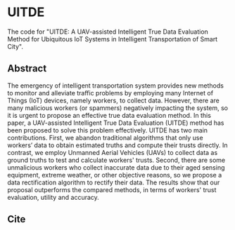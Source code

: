 # UITDE
The code for "UITDE: A UAV-assisted Intelligent True Data Evaluation Method for Ubiquitous IoT Systems in Intelligent Transportation of Smart City".

## Abstract
The emergency of intelligent transportation system provides new methods to monitor and alleviate traffic problems by employing many Internet of Things (IoT) devices, namely workers, to collect data. However, there are many malicious workers (or spammers) negatively impacting the system, so it is urgent to propose an effective true data evaluation method. In this paper, a UAV-assisted Intelligent True Data Evaluation (UITDE) method has been proposed to solve this problem effectively.  UITDE has two main contributions. First, we abandon traditional algorithms that only use workers’ data to obtain estimated truths and compute their trusts directly. In contrast, we employ Unmanned Aerial Vehicles (UAVs) to collect data as ground truths to test and calculate workers' trusts. Second, there are some unmalicious workers who collect inaccurate data due to their aged sensing equipment, extreme weather, or other objective reasons, so we propose a data rectification algorithm to rectify their data. The results show that our proposal outperforms the compared methods, in terms of workers' trust evaluation, utility and accuracy.

## Cite
